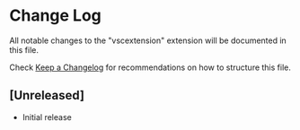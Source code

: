 # Change Log

All notable changes to the "vscextension" extension will be documented in this file.

Check [Keep a Changelog](http://keepachangelog.com/) for recommendations on how to structure this file.

## [Unreleased]

- Initial release